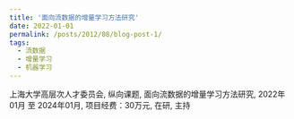 ```yaml
---
title: '面向流数据的增量学习方法研究'
date: 2022-01-01
permalink: /posts/2012/08/blog-post-1/
tags:
  - 流数据
  - 增量学习
  - 机器学习
---
```


上海大学高层次人才委员会, 纵向课题, 面向流数据的增量学习方法研究, 2022年01月 至 2024年01月, 项目经费：30万元, 在研, 主持
